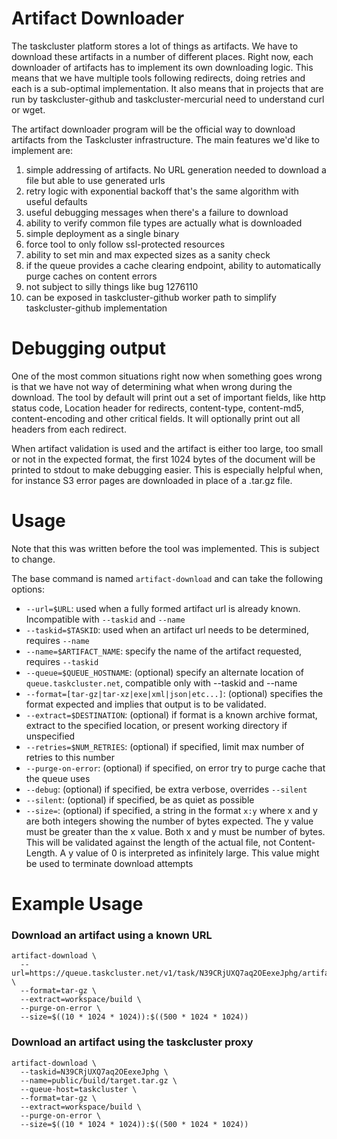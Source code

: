 # Artifact Downloader
The taskcluster platform stores a lot of things as artifacts.  We have to
download these artifacts in a number of different places.  Right now, each
downloader of artifacts has to implement its own downloading logic.  This means
that we have multiple tools following redirects, doing retries and each is a
sub-optimal implementation.  It also means that in projects that are run by
taskcluster-github and taskcluster-mercurial need to understand curl or wget.

The artifact downloader program will be the official way to download artifacts
from the Taskcluster infrastructure.  The main features we'd like to implement
are:

1. simple addressing of artifacts.  No URL generation needed to download a file
   but able to use generated urls
1. retry logic with exponential backoff that's the same algorithm with useful
   defaults
1. useful debugging messages when there's a failure to download
1. ability to verify common file types are actually what is downloaded
1. simple deployment as a single binary
1. force tool to only follow ssl-protected resources
1. ability to set min and max expected sizes as a sanity check
1. if the queue provides a cache clearing endpoint, ability to automatically
   purge caches on content errors
1. not subject to silly things like bug 1276110
1. can be exposed in taskcluster-github worker path to simplify
   taskcluster-github implementation

# Debugging output 
One of the most common situations right now when something goes wrong is that
we have not way of determining what when wrong during the download.  The tool
by default will print out a set of important fields, like http status code,
Location header for redirects, content-type, content-md5, content-encoding and
other critical fields.  It will optionally print out all headers from each
redirect.

When artifact validation is used and the artifact is either too large, too
small or not in the expected format, the first 1024 bytes of the document will
be printed to stdout to make debugging easier.  This is especially helpful
when, for instance S3 error pages are downloaded in place of a .tar.gz file.

# Usage
Note that this was written before the tool was implemented.  This is subject to
change.

The base command is named `artifact-download` and can take the following
options:

* `--url=$URL`: used when a fully formed artifact url is already known.
  Incompatible with `--taskid` and `--name`
* `--taskid=$TASKID`: used when an artifact url needs to be determined,
  requires `--name`
* `--name=$ARTIFACT_NAME`: specify the name of the artifact requested, requires
  `--taskid`
* `--queue=$QUEUE_HOSTNAME`: (optional) specify an alternate location of
  `queue.taskcluster.net`, compatible only with --taskid and --name
* `--format=[tar-gz|tar-xz|exe|xml|json|etc...]`: (optional) specifies the
  format expected and implies that output is to be validated.
* `--extract=$DESTINATION`: (optional) if format is a known archive format,
  extract to the specified location, or present working directory if
  unspecified
* `--retries=$NUM_RETRIES`: (optional) if specified, limit max number of
  retries to this number
* `--purge-on-error`: (optional) if specified, on error try to purge cache that
  the queue uses
* `--debug`: (optional) if specified, be extra verbose, overrides `--silent`
* `--silent`: (optional) if specified, be as quiet as possible
* `--size=`: (optional) if specified, a string in the format `x:y` where x and
  y are both integers showing the number of bytes expected.  The y value must
  be greater than the x value.  Both x and y must be number of bytes.  This
  will be validated against the length of the actual file, not Content-Length.
  A y value of 0 is interpreted as infinitely large.  This value might be used
  to terminate download attempts

# Example Usage

### Download an artifact using a known URL
    artifact-download \
      --url=https://queue.taskcluster.net/v1/task/N39CRjUXQ7aq2OEexeJphg/artifacts/public/build/target.tar.gz \
      --format=tar-gz \
      --extract=workspace/build \
      --purge-on-error \
      --size=$((10 * 1024 * 1024)):$((500 * 1024 * 1024))

### Download an artifact using the taskcluster proxy
    artifact-download \
      --taskid=N39CRjUXQ7aq2OEexeJphg \
      --name=public/build/target.tar.gz \
      --queue-host=taskcluster \
      --format=tar-gz \
      --extract=workspace/build \
      --purge-on-error \
      --size=$((10 * 1024 * 1024)):$((500 * 1024 * 1024))

